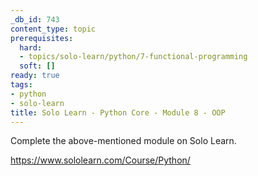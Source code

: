 ```yaml
---
_db_id: 743
content_type: topic
prerequisites:
  hard:
  - topics/solo-learn/python/7-functional-programming
  soft: []
ready: true
tags:
- python
- solo-learn
title: Solo Learn - Python Core - Module 8 - OOP
---
```


Complete the above-mentioned module on Solo Learn.

https://www.sololearn.com/Course/Python/